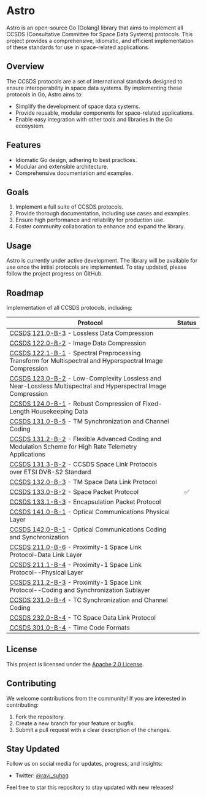 # Astro

Astro is an open-source Go (Golang) library that aims to implement all CCSDS (Consultative Committee for Space Data Systems) protocols. This project provides a comprehensive, idiomatic, and efficient implementation of these standards for use in space-related applications.

## Overview

The CCSDS protocols are a set of international standards designed to ensure interoperability in space data systems. By implementing these protocols in Go, Astro aims to:

- Simplify the development of space data systems.
- Provide reusable, modular components for space-related applications.
- Enable easy integration with other tools and libraries in the Go ecosystem.

## Features

- Idiomatic Go design, adhering to best practices.
- Modular and extensible architecture.
- Comprehensive documentation and examples.

## Goals

1. Implement a full suite of CCSDS protocols.
2. Provide thorough documentation, including use cases and examples.
3. Ensure high performance and reliability for production use.
4. Foster community collaboration to enhance and expand the library.

## Usage

Astro is currently under active development. The library will be available for use 
once the initial protocols are implemented. To stay updated, please follow the project 
progress on GitHub.

## Roadmap
Implementation of all CCSDS protocols, including:

| Protocol                                                                                 | Status |
|------------------------------------------------------------------------------------------|:------:|
| [CCSDS 121.0-B-3](https://public.ccsds.org/Pubs/121x0b3.pdf) - Lossless Data Compression |        |
| [CCSDS 122.0-B-2](https://public.ccsds.org/Pubs/122x0b2e1.pdf) - Image Data Compression
| [CCSDS 122.1-B-1](https://public.ccsds.org/Pubs/122x1b1e1.pdf) -	Spectral Preprocessing Transform for Multispectral and Hyperspectral Image Compression
| [CCSDS 123.0-B-2](https://public.ccsds.org/Pubs/123x0b2e2c3.pdf) - Low-Complexity Lossless and Near-Lossless Multispectral and Hyperspectral Image Compression
| [CCSDS 124.0-B-1](https://public.ccsds.org/Pubs/124x0b1.pdf) - Robust Compression of Fixed-Length Housekeeping Data
| [CCSDS 131.0-B-5](https://public.ccsds.org/Pubs/131x0b5.pdf) - TM Synchronization and Channel Coding
| [CCSDS 131.2-B-2](https://public.ccsds.org/Pubs/131x2b2.pdf) - Flexible Advanced Coding and Modulation Scheme for High Rate Telemetry Applications
| [CCSDS 131.3-B-2](https://public.ccsds.org/Pubs/131x3b2e1.pdf) - CCSDS Space Link Protocols over ETSI DVB-S2 Standard
| [CCSDS 132.0-B-3](https://public.ccsds.org/Pubs/132x0b3.pdf) - TM Space Data Link Protocol
| [CCSDS 133.0-B-2](https://public.ccsds.org/Pubs/133x0b2e2.pdf) - Space Packet Protocol |   ✅    |
| [CCSDS 133.1-B-3](https://public.ccsds.org/Pubs/133x1b3e1.pdf) - Encapsulation Packet Protocol
| [CCSDS 141.0-B-1](https://public.ccsds.org/Pubs/141x0b1.pdf) - Optical Communications Physical Layer
| [CCSDS 142.0-B-1](https://public.ccsds.org/Pubs/142x0b1.pdf) - Optical Communications Coding and Synchronization
| [CCSDS 211.0-B-6](https://public.ccsds.org/Pubs/211x0b6e1.pdf) - Proximity-1 Space Link Protocol-Data Link Layer
| [CCSDS 211.1-B-4](https://public.ccsds.org/Pubs/211x1b4e1.pdf) - Proximity-1 Space Link Protocol--Physical Layer
| [CCSDS 211.2-B-3](https://public.ccsds.org/Pubs/211x2b3.pdf) - Proximity-1 Space Link Protocol--Coding and Synchronization Sublayer
| [CCSDS 231.0-B-4](https://public.ccsds.org/Pubs/231x0b4e1.pdf) - TC Synchronization and Channel Coding
| [CCSDS 232.0-B-4](https://public.ccsds.org/Pubs/232x0b4e1c1.pdf) - TC Space Data Link Protocol
| [CCSDS 301.0-B-4](https://public.ccsds.org/Pubs/301x0b4e1.pdf) - Time Code Formats

## License

This project is licensed under the [Apache 2.0 License](LICENSE).

## Contributing

We welcome contributions from the community! If you are interested in contributing:

1. Fork the repository.
2. Create a new branch for your feature or bugfix.
3. Submit a pull request with a clear description of the changes.

## Stay Updated

Follow us on social media for updates, progress, and insights:
- Twitter: [@ravi_suhag](https://twitter.com/ravi_suhag)

Feel free to star this repository to stay updated with new releases!